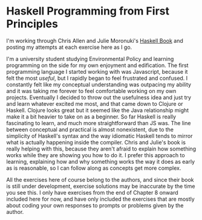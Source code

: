 # Haskell Programming from First Principles

I'm working through Chris Allen and Julie Moronuki's [Haskell Book](http://haskellbook.com/authors.html) and posting my attempts at each exercise here as I go.

I'm a university student studying Environmental Policy and learning programming on the side for my own enjoyment and edification. The first programming language I started working with was Javascript, because it felt the most *useful*, but I rapidly began to feel frustrated and confused. I constantly felt like my conceptual understanding was outpacing my ability and it was taking me forever to feel comfortable working on my own projects. Eventually I decided to throw out the usefulness idea and just try and learn whatever excited me most, and that came down to Clojure or Haskell. Clojure looks great but it seemed like the Java relationship might make it a bit heavier to take on as a beginner. So far Haskell is really fascinating to learn, and much more straightforward than JS was. The line between conceptual and practical is almost nonexistent, due to the simplicity of Haskell's syntax and the way idiomatic Haskell tends to mirror what is actually happening inside the compiler. Chris and Julie's book is really helping with this, because they aren't afraid to explain how something works while they are showing you how to do it. I prefer this approach to learning, explaining how and why something works the way it does as early as is reasonable, so I can follow along as concepts get more complex.

All the exercises here of course belong to the authors, and since their book is still under development, exercise solutions may be inaccurate by the time you see this. I only have exercises from the end of Chapter 8 onward included here for now, and have only included the exercises that are mostly about coding your own responses to prompts or problems given by the author.
